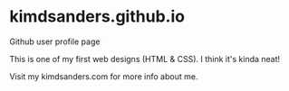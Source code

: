 kimdsanders.github.io
=====================

Github user profile page

This is one of my first web designs (HTML & CSS). I think it's kinda neat!

Visit my kimdsanders.com for more info about me.
